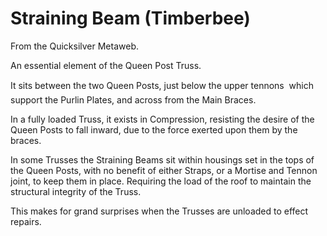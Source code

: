 
# Straining Beam (Timberbee)

From the Quicksilver Metaweb.

An essential element of the Queen Post Truss.

It sits between the two Queen Posts, just below the upper tennons  which support the Purlin Plates, and across from the Main Braces.

In a fully loaded Truss, it exists in Compression, resisting the desire of the Queen Posts to fall inward, due to the force exerted upon them by the braces.

In some Trusses the Straining Beams sit within housings set in the tops of the Queen Posts, with no benefit of either Straps, or a Mortise and Tennon joint, to keep them in place. Requiring the load of the roof to maintain the structural integrity of the Truss.

This makes for grand surprises when the Trusses are unloaded to effect repairs.
